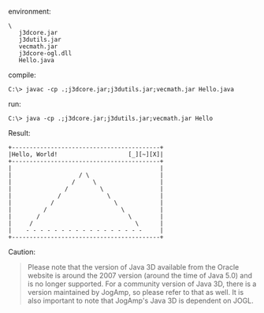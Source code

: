 environment:
```
\
   j3dcore.jar
   j3dutils.jar
   vecmath.jar
   j3dcore-ogl.dll
   Hello.java
```
compile:
```
C:\> javac -cp .;j3dcore.jar;j3dutils.jar;vecmath.jar Hello.java
```

run:
```
C:\> java -cp .;j3dcore.jar;j3dutils.jar;vecmath.jar Hello
```

Result:
```
+------------------------------------------+
|Hello, World!                    [_][~][X]|
+------------------------------------------+
|                                          |
|                   / \                    |
|                 /     \                  |
|               /         \                |
|             /             \              |
|           /                 \            |
|         /                     \          |
|       /                         \        |
|     /                             \      |
|    - - - - - - - - - - - - - - - - -     |
+------------------------------------------+
```
Caution:

> Please note that the version of Java 3D available from the Oracle website is around the 2007 version (around the time of Java 5.0) and is no longer supported. For a community version of Java 3D, there is a version maintained by JogAmp, so please refer to that as well. It is also important to note that JogAmp's Java 3D is dependent on JOGL.

